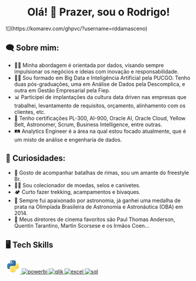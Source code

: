 <h1 align="center">Olá! 👋 Prazer, sou o Rodrigo!</h1>
![](https://komarev.com/ghpvc/?username=rddamasceno)

<h2 align="left">🗨 Sobre mim:</h2>

 - 👨‍💻 Minha abordagem é orientada por dados, visando sempre impulsionar os negócios e ideias com inovação e responsabilidade.
 - 👨‍🎓 Sou formado em Big Data e Inteligência Artificial pela PUCGO. Tenho duas pós-graduações, uma em Análise de Dados pela Descomplica, e outra em Gestão Empresarial pela Fiep.
 - 📊 Participei de implantações da cultura data driven nas empresas que trabalhei, levantamento de requisitos, orçamento, alinhamento com os clientes, etc.
 - 📃 Tenho certificações PL-300, AI-900, Oracle AI, Oracle Cloud, Yellow Belt, Astronomer, Scrum, Business Intelligence, entre outras.
 - 🛤️ Analytics Engineer é a área na qual estou focado atualmente, que é um misto de análise e engenharia de dados.

<h2 align="left">🤠 Curiosidades:</h2>

 - 🤘 Gosto de acompanhar batalhas de rimas, sou um amante do freestyle Br.
 - 👨‍💻 Sou colecionador de moedas, selos e canivetes.
 - 🏕️ Curto fazer trekking, acampamentos e bivaques.
 - 🔭 Sempre fui apaixonado por astronomia, já ganhei uma medalha de prata na Olimpíada Brasileira de Astronomia e Astronáutica (OBA) em 2014.
 - 🎥 Meus diretores de cinema favoritos são Paul Thomas Anderson, Quentin Tarantino, Martin Scorsese e os Irmãos Coen...

<h2 align="left">🖥 Tech Skills</h2>

<p align="left">  
 <a href="https://www.python.org" target="_blank" rel="noreferrer"> <img src="https://raw.githubusercontent.com/devicons/devicon/master/icons/python/python-original.svg" alt="python" width="40" height="40"/> </a> 
 <a href="https://powerbi.microsoft.com/" target="_blank" rel="noreferrer"> <img src="https://upload.wikimedia.org/wikipedia/commons/thumb/c/cf/New_Power_BI_Logo.svg/630px-New_Power_BI_Logo.svg.png" alt="powerbi" width="40" height="40"/>
 <a href="https://www.qlik.com/pt-br/products/qlik-sense" target="_blank" rel="noreferrer"> <img src="https://lh3.googleusercontent.com/f-haadBc_54dfaC4jfLRRNo9RNdVYQp3NxKIFuplYC4KXyxZ0bQEQLrivjkUpwTlGqnNQRukxCqDg6vtPkL5jA=w80-h80" alt="qlik" width="40" height="40"/> 
 <a href="https://www.microsoft.com/pt-br/microsoft-365/excel" target="_blank" rel="noreferrer"> <img src="https://seeklogo.com/images/E/excel-logo-974BFF9CB9-seeklogo.com.png" alt="excel" width="40" height="40"/> 
 <a href="https://aws.amazon.com/pt/what-is/sql/" target="_blank" rel="noreferrer"> <img src="https://www.google.com/url?sa=i&url=https%3A%2F%2Fpngtree.com%2Ffree-internet-icon%2Fsql&psig=AOvVaw1JVFhP4KiGzRbfsOdpN-1e&ust=1703191030520000&source=images&cd=vfe&opi=89978449&ved=0CBEQjRxqFwoTCNDip5fvnoMDFQAAAAAdAAAAABAT" alt="sql" width="40" height="40"/> 
</a> 

</p> 
